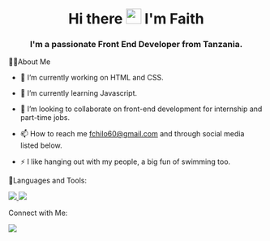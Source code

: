 <h1 align="center">Hi there <img src="https://raw.githubusercontent.com/MartinHeinz/MartinHeinz/master/wave.gif" width="30px"> I'm Faith</h1>
<h3 align="center">I'm a passionate Front End Developer from Tanzania.</h3>

🙋‍♀️About Me

- 🔭 I’m currently working on HTML and CSS.

- 🌱 I’m currently learning Javascript.

- 👯 I’m looking to collaborate on front-end development for internship and part-time jobs.

- 📫 How to reach me fchilo60@gmail.com and through social media listed below.

- ⚡ I like hanging out with my people, a big fun of swimming too.

🚀Languages and Tools:
<p align="left">
        
   <a href="https://www.w3.org/html/" target="_blank"> <img src="https://img.icons8.com/color/48/000000/html-5.png"/> </a>
        <a href="https://www.w3schools.com/css/" target="_blank"> <img src="https://img.icons8.com/color/48/000000/css3.png"/> </a>
        
</p>
Connect with Me:
<p align="left">

<a href = "https://twitter.com/faithchilo1"><img src="https://img.icons8.com/fluent/48/000000/twitter.png"/></a>

</p>
